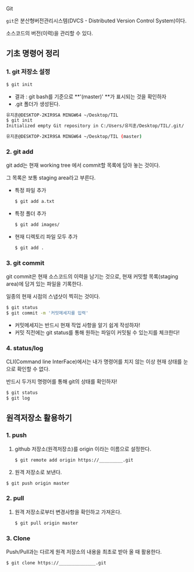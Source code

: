 Git

`git`은 분산형버전관리시스템(DVCS - Distributed Version Control System)이다.

소스코드의 버전(이력)을 관리할 수 있다.

## 기초 명령어 정리

### 1. git 저장소 설정

```bash
$ git init
```

- 결과 : git bash를 기준으로 **'(master)' **가 표시되는 것을 확인하자
- .git 폴더가 생성된다.

```bash
유지훈@DESKTOP-2KIR9SA MINGW64 ~/Desktop/TIL
$ git init
Initialized empty Git repository in C:/Users/유지훈/Desktop/TIL/.git/

유지훈@DESKTOP-2KIR9SA MINGW64 ~/Desktop/TIL (master)
```

### 2. git add

git add는 현재 working tree 에서 commit할 목록에 담아 놓는 것이다.

그 목록은 보통 staging area라고 부른다.

* 특정 파일 추가

  ```bash
  $ git add a.txt
  ```

* 특정 폴더 추가

  ```bash
  $ git add images/
  ```

* 현재 디렉토리 파일 모두 추가

  ```bash
  $ git add .
  ```

### 3. git commit

git commit은 현재 소스코드의 이력을 남기는 것으로, 현재 커밋할 목록(staging area)에 담겨 있는 파일을 기록한다.

일종의 현재 시점의 스냅샷이 찍히는 것이다.

```bash
$ git status
$ git commit -m '커밋메세지를 입력'
```

* 커밋메세지는 반드시 현재 작업 사항을 알기 쉽게 작성하자!
* 커밋 직전에는 git status를 통해 원하는 파일이 커밋될 수 있는지를 체크한다!

### 4. status/log

CLI(Command line InterFace)에서는 내가 명령어를 치지 않는 이상 현재 상태를 눈으로 확인할 수 없다.

반드시 두가지 명령어를 통해 git의 상태를 확인하자!

```bash
$ git status
$ git log
```

## 원격저장소 활용하기

### 1. push

1. github 저장소(원격저장소)를 origin 이라는 이름으로 설정한다.

   ```bash
   $ git remote add origin https://_________.git
   ```

2.  원격 저장소로 보낸다.

   ```bash
   $ git push origin master
   ```

### 2. pull

1. 원격 저장소로부터 변경사항을 확인하고 가져온다.

   ```bash
   $ git pull origin master
   ```

### 3. Clone

Push/Pull과는 다르게 원격 저장소의 내용을 최초로 받아 올 때 활용한다.

```bash
$ git clone https://______________.git
```

